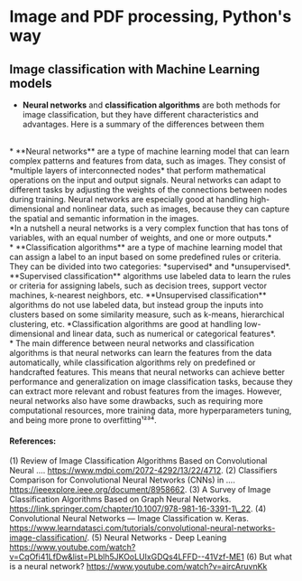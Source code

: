 Image and PDF processing, Python's way
=

Image classification with Machine Learning models
-

* **Neural networks** and **classification algorithms** are both methods for image classification, but they have different characteristics and advantages. Here is a summary of the differences between them
<br/>
* **Neural networks** are a type of machine learning model that can learn complex patterns and features from data, such as images. They consist of *multiple layers of interconnected nodes* that perform mathematical operations on the input and output signals.
Neural networks can adapt to different tasks by adjusting the weights of the connections between nodes during training.
Neural networks are especially good at handling high-dimensional and nonlinear data, such as images, because they can capture the spatial and semantic information in the images.<br/>
*In a nutshell a neural networks is a very complex function that has tons of variables, with an equal number of weights, and one or more outputs.*
<br/>
* **Classification algorithms** are a type of machine learning model that can assign a label to an input based on some predefined rules or criteria. They can be divided into two categories: *supervised* and *unsupervised*. **Supervised classification** algorithms use labeled data to learn the rules or criteria for assigning labels, such as decision trees, support vector machines, k-nearest neighbors, etc. **Unsupervised classification** algorithms do not use labeled data, but instead group the inputs into clusters based on some similarity measure, such as k-means, hierarchical clustering, etc.
*Classification algorithms are good at handling low-dimensional and linear data, such as numerical or categorical features*.
<br/>
* The main difference between neural networks and classification algorithms is that neural networks can learn the features from the data automatically, while classification algorithms rely on predefined or handcrafted features. This means that neural networks can achieve better performance and generalization on image classification tasks, because they can extract more relevant and robust features from the images. However, neural networks also have some drawbacks, such as requiring more computational resources, more training data, more hyperparameters tuning, and being more prone to overfitting¹²³⁴.

#### References:

(1) Review of Image Classification Algorithms Based on Convolutional Neural .... https://www.mdpi.com/2072-4292/13/22/4712.
(2) Classifiers Comparison for Convolutional Neural Networks (CNNs) in .... https://ieeexplore.ieee.org/document/8958662.
(3) A Survey of Image Classification Algorithms Based on Graph Neural Networks. https://link.springer.com/chapter/10.1007/978-981-16-3391-1\_22.
(4) Convolutional Neural Networks — Image Classification w. Keras. https://www.learndatasci.com/tutorials/convolutional-neural-networks-image-classification/.
(5) Neural Networks - Deep Leaning https://www.youtube.com/watch?v=CqOfi41LfDw&list=PLblh5JKOoLUIxGDQs4LFFD--41Vzf-ME1
(6) But what is a neural network? https://www.youtube.com/watch?v=aircAruvnKk